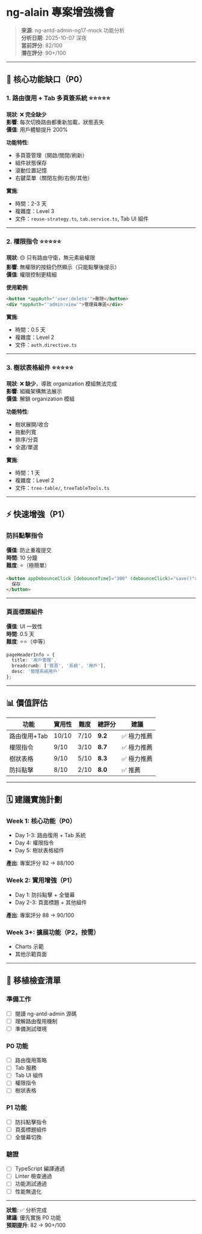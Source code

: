 # ng-alain 專案增強機會

> **來源**: ng-antd-admin-ng17-mock 功能分析  
> **分析日期**: 2025-10-07 深夜  
> **當前評分**: 82/100  
> **潛在評分**: 90+/100

---

## 🎯 核心功能缺口（P0）

### 1. 路由復用 + Tab 多頁簽系統 ⭐⭐⭐⭐⭐

**現狀**: ❌ **完全缺少**  
**影響**: 每次切換路由都重新加載，狀態丟失  
**價值**: 用戶體驗提升 200%

**功能特性**:
- 多頁簽管理（開啟/關閉/刷新）
- 組件狀態保存
- 滾動位置記憶
- 右鍵菜單（關閉左側/右側/其他）

**實施**:
- 時間：2-3 天
- 複雜度：Level 3
- 文件：`reuse-strategy.ts`, `tab.service.ts`, Tab UI 組件

---

### 2. 權限指令 ⭐⭐⭐⭐⭐

**現狀**: 🟡 只有路由守衛，無元素級權限  
**影響**: 無權限的按鈕仍然顯示（只能點擊後提示）  
**價值**: 權限控制更精細

**使用範例**:
```html
<button *appAuth="'user:delete'">刪除</button>
<div *appAuth="'admin:view'">管理員專區</div>
```

**實施**:
- 時間：0.5 天
- 複雜度：Level 2
- 文件：`auth.directive.ts`

---

### 3. 樹狀表格組件 ⭐⭐⭐⭐⭐

**現狀**: ❌ **缺少**，導致 organization 模組無法完成  
**影響**: 組織架構無法展示  
**價值**: 解鎖 organization 模組

**功能特性**:
- 樹狀展開/收合
- 拖動列寬
- 排序/分頁
- 全選/單選

**實施**:
- 時間：1 天
- 複雜度：Level 2
- 文件：`tree-table/`, `treeTableTools.ts`

---

## ⚡ 快速增強（P1）

### 防抖點擊指令

**價值**: 防止重複提交  
**時間**: 10 分鐘  
**難度**: ⭐（極簡單）

```html
<button appDebounceClick [debounceTime]="300" (debounceClick)="save()">
  保存
</button>
```

---

### 頁面標題組件

**價值**: UI 一致性  
**時間**: 0.5 天  
**難度**: ⭐⭐（中等）

```typescript
pageHeaderInfo = {
  title: '用戶管理',
  breadcrumb: ['首頁', '系統', '用戶'],
  desc: '管理系統用戶'
};
```

---

## 📊 價值評估

| 功能 | 實用性 | 難度 | 總評分 | 建議 |
|------|--------|------|--------|------|
| 路由復用+Tab | 10/10 | 7/10 | **9.2** | ✅ 極力推薦 |
| 權限指令 | 9/10 | 3/10 | **8.7** | ✅ 極力推薦 |
| 樹狀表格 | 9/10 | 5/10 | **8.3** | ✅ 極力推薦 |
| 防抖點擊 | 8/10 | 2/10 | **8.0** | ✅ 推薦 |

---

## 🗓️ 建議實施計劃

### Week 1: 核心功能（P0）
- Day 1-3: 路由復用 + Tab 系統
- Day 4: 權限指令
- Day 5: 樹狀表格組件

**產出**: 專案評分 82 → 88/100

### Week 2: 實用增強（P1）
- Day 1: 防抖點擊 + 全螢幕
- Day 2-3: 頁面標題 + 其他組件

**產出**: 專案評分 88 → 90/100

### Week 3+: 擴展功能（P2，按需）
- Charts 示範
- 其他示範頁面

---

## 📝 移植檢查清單

### 準備工作
- [ ] 閱讀 ng-antd-admin 源碼
- [ ] 理解路由復用機制
- [ ] 準備測試環境

### P0 功能
- [ ] 路由復用策略
- [ ] Tab 服務
- [ ] Tab UI 組件
- [ ] 權限指令
- [ ] 樹狀表格

### P1 功能
- [ ] 防抖點擊指令
- [ ] 頁面標題組件
- [ ] 全螢幕切換

### 驗證
- [ ] TypeScript 編譯通過
- [ ] Linter 檢查通過
- [ ] 功能測試通過
- [ ] 性能無退化

---

**狀態**: ✅ 分析完成  
**建議**: 優先實施 P0 功能  
**預期提升**: 82 → 90+/100


